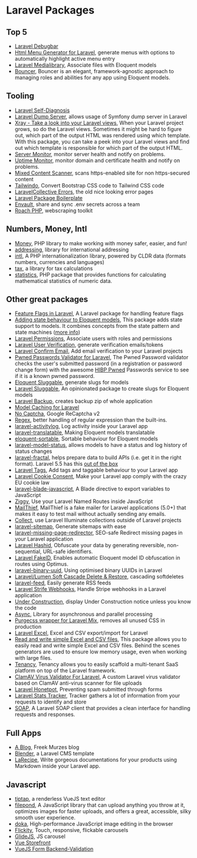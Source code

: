 # Laravel Packages

## Top 5

- [Laravel Debugbar](https://github.com/barryvdh/laravel-debugbar)
- [Html Menu Generator for Laravel](https://github.com/spatie/laravel-menu), generate menus with options to automatically highlight active menu entry
- [Laravel Medialibrary](https://github.com/spatie/laravel-medialibrary), Associate files with Eloquent models
- [Bouncer](https://github.com/JosephSilber/bouncer), Bouncer is an elegant, framework-agnostic approach to managing roles and abilities for any app using Eloquent models.

## Tooling

- [Laravel Self-Diagnosis](https://github.com/beyondcode/laravel-self-diagnosis)
- [Laravel Dump Server](https://github.com/beyondcode/laravel-dump-server), allows usage of Symfony dump server in Laravel
- [Xray - Take a look into your Laravel views](https://github.com/beyondcode/laravel-view-xray), When your Laravel project grows, so do the Laravel views. Sometimes it might be hard to figure out, which part of the output HTML was rendered using which template. With this package, you can take a peek into your Laravel views and find out which template is responsible for which part of the output HTML.
- [Server Monitor](https://github.com/spatie/laravel-server-monitor), monitor server health and notify on problems.
- [Uptime Monitor](https://github.com/spatie/laravel-uptime-monitor), monitor domain and certificate health and notify on problems.
- [Mixed Content Scanner](https://github.com/spatie/mixed-content-scanner), scans https-enabled site for non https-secured content
- [Tailwindo](https://github.com/awssat/tailwindo), Convert Bootstrap CSS code to Tailwind CSS code
- [LaravelCollective Errors](https://github.com/LaravelCollective/errors), the old nice looking error pages
- [Laravel Package Boilerplate](https://laravelpackageboilerplate.com/)
- [Envault](https://github.com/envault/envault), share and sync .env secrets across a team
- [Roach PHP](https://github.com/roach-php/core), webscraping toolkit

## Numbers, Money, Intl

- [Money](https://github.com/moneyphp/money), PHP library to make working with money safer, easier, and fun!
- [addressing](https://github.com/commerceguys/addressing), library for international addressing
- [intl](https://github.com/commerceguys/intl), A PHP internationalization library, powered by CLDR data (formats numbers, currencies and languages)
- [tax](https://github.com/commerceguys/tax), a library for tax calculations
- [statistics](https://github.com/Hi-Folks/statistics), PHP package that provides functions for calculating mathematical statistics of numeric data.

## Other great packages

- [Feature Flags in Laravel](https://github.com/friendsofcat/laravel-feature-flag), A Laravel package for handling feature flags
- [Adding state behaviour to Eloquent models](https://github.com/spatie/laravel-model-states), This package adds state support to models. It combines concepts from the state pattern and state machines ([more info](https://laravel-news.com/laravel-model-states))
- [Laravel Permissions](https://github.com/spatie/laravel-permission), Associate users with roles and permissions
- [Laravel User Verification](https://github.com/jrean/laravel-user-verification), generate verification emails/tokens
- [Laravel Confirm Email](https://github.com/beyondcode/laravel-confirm-email), Add email verification to your Laravel projects
- [Pwned Passwords Validator for Laravel](https://github.com/valorin/pwned-validator), The Pwned Password validator checks the user's submitted password (in a registration or password change form) with the awesome [HIBP Pwned](https://haveibeenpwned.com/Passwords) Passwords service to see if it is a known pwned password.
- [Eloquent Sluggable](https://github.com/cviebrock/eloquent-sluggable), generate slugs for models
- [Laravel Sluggable](https://github.com/spatie/laravel-sluggable), An opinionated package to create slugs for Eloquent models
- [Laravel Backup](https://github.com/spatie/laravel-backup), creates backup zip of whole application
- [Model Caching for Laravel](https://github.com/GeneaLabs/laravel-model-caching)
- [No Captcha](https://github.com/anhskohbo/no-captcha), Google ReCaptcha v2
- [Regex](https://github.com/spatie/regex), better handling of regular expression than the built-ins.
- [laravel-activitylog](https://github.com/spatie/laravel-activitylog), Log activity inside your Laravel app
- [laravel-translatable](https://github.com/spatie/laravel-translatable), Making Eloquent models translatable
- [eloquent-sortable](https://github.com/spatie/eloquent-sortable), Sortable behaviour for Eloquent models
- [laravel-model-status](https://github.com/spatie/laravel-model-status), allows models to have a status and log history of status changes
- [laravel-fractal](https://github.com/spatie/laravel-fractal), helps prepare data to build APIs (i.e. get it in the right format). Laravel 5.5 has this [out of the box](https://laravel.com/docs/5.5/eloquent-resources)
- [Laravel Tags](https://github.com/spatie/laravel-tags), Add tags and taggable behaviour to your Laravel app
- [Laravel Cookie Consent](https://github.com/spatie/laravel-cookie-consent), Make your Laravel app comply with the crazy EU cookie law
- [laravel-blade-javascript](https://github.com/spatie/laravel-blade-javascript), A Blade directive to export variables to JavaScript
- [Ziggy](https://github.com/tightenco/ziggy), Use your Laravel Named Routes inside JavaScript
- [MailThief](https://github.com/tightenco/mailthief), MailThief is a fake mailer for Laravel applications (5.0+) that makes it easy to test mail without actually sending any emails.
- [Collect](https://github.com/tightenco/collect), use Laravel Illuminate collections outside of Laravel projects
- [laravel-sitemap](https://github.com/spatie/laravel-sitemap), Generate sitemaps with ease
- [laravel-missing-page-redirector](https://github.com/spatie/laravel-missing-page-redirector), SEO-safe Redirect missing pages in your Laravel application
- [Laravel Hashid](https://github.com/ElfSundae/laravel-hashid), Obfuscate your data by generating reversible, non-sequential, URL-safe identifiers.
- [Laravel FakeID](https://github.com/Propaganistas/Laravel-FakeId), Enables automatic Eloquent model ID obfuscation in routes using Optimus.
- [laravel-binary-uuid](https://github.com/spatie/laravel-binary-uuid), Using optimised binary UUIDs in Laravel
- [Laravel/Lumen Soft Cascade Delete & Restore](https://github.com/Askedio/laravel-soft-cascade), cascading softdeletes
- [laravel-feed](https://github.com/spatie/laravel-feed), Easily generate RSS feeds
- [Laravel Strife Webhooks](https://github.com/spatie/laravel-stripe-webhooks), Handle Stripe webhooks in a Laravel application
- [Under Construction](https://github.com/larsjanssen6/underconstruction), display Under Construction notice unless you know the code
- [Async](https://github.com/spatie/async), Library for asynchronous and parallel processing
- [Purgecss wrapper for Laravel Mix](https://github.com/spatie/laravel-mix-purgecss), removes all unused CSS in production
- [Laravel Excel](https://github.com/Maatwebsite/Laravel-Excel), Excel and CSV export/import for Laravel
- [Read and write simple Excel and CSV files](https://github.com/spatie/simple-excel), This package allows you to easily read and write simple Excel and CSV files. Behind the scenes generators are used to ensure low memory usage, even when working with large files.
- [Tenancy](https://laravel-tenancy.com), Tenancy allows you to easily scaffold a multi-tenant SaaS platform on top of the Laravel framework.
- [ClamAV Virus Validator For Laravel](https://github.com/sunspikes/clamav-validator), A custom Laravel virus validator based on ClamAV anti-virus scanner for file uploads
- [Laravel Honetpot](https://github.com/spatie/laravel-honeypot), Preventing spam submitted through forms
- [Laravel Stats Tracker](https://github.com/antonioribeiro/tracker), Tracker gathers a lot of information from your requests to identify and store
- [SOAP](https://github.com/ricorocks-Digital-Agency/soap), A Laravel SOAP client that provides a clean interface for handling requests and responses.


## Full Apps

- [A Blog](https://github.com/spatie/murze.be), Freek Murzes blog
- [Blender](https://github.com/spatie/blender), a Laravel CMS template
- [LaRecipe](https://github.com/saleem-hadad/larecipe), Write gorgeous documentations for your products using Markdown inside your Laravel app.

## Javascript

- [tiptap](https://github.com/heyscrumpy/tiptap), a renderless VueJS text editor
- [filepond](https://pqina.nl/filepond/), A JavaScript library that can upload anything you throw at it, optimizes images for faster uploads, and offers a great, accessible, silky smooth user experience.
- [doka](https://pqina.nl/doka/), High-performance JavaScript image editing in the browser
- [Flickity](https://flickity.metafizzy.co/), Touch, responsive, flickable carousels
- [GlideJS](https://glidejs.com/), JS carousel
- [Vue Storefront](https://www.vuestorefront.io/)
- [VueJS Form Backend-Validation](https://github.com/spatie/form-backend-validation)
